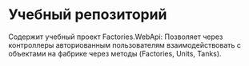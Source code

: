 # Учебный репозиторий 
Содержит учебный проект Factories.WebApi:
Позволяет через контроллеры авториованным пользователям взаимодействовать с объектами на фабрике через методы (Factories, Units, Tanks).
